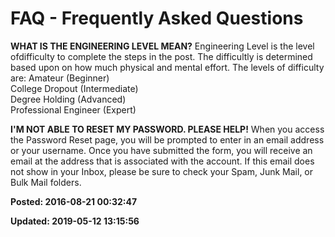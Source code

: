# FAQ - Frequently Asked Questions

 **WHAT IS THE ENGINEERING LEVEL MEAN?**
 Engineering Level is the level ofdifficulty to complete the steps in the post. The difficultly is determined based upon on how much physical and mental effort. The levels of difficulty are:
 Amateur (Beginner)<br>College Dropout (Intermediate)<br>Degree Holding (Advanced)<br>Professional Engineer (Expert)
 
 **I'M NOT ABLE TO RESET MY PASSWORD. PLEASE HELP!**
 When you access the Password Reset page, you will be prompted to enter in an email address or your username. Once you have submitted the form, you will receive an email at the address that is associated with the account. If this email does not show in your Inbox, please be sure to check your Spam, Junk Mail, or Bulk Mail folders.


**Posted: 2016-08-21 00:32:47** 

**Updated: 2019-05-12 13:15:56** 



